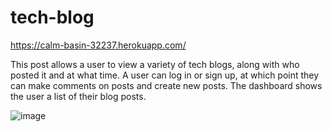 # tech-blog

https://calm-basin-32237.herokuapp.com/

This post allows a user to view a variety of tech blogs, along with who posted it and at what time. A user can log in or sign up, at which point they can make comments on posts and create new posts. The dashboard shows the user a list of their blog posts.

![image](https://user-images.githubusercontent.com/73211852/108636731-6c63a580-7444-11eb-925e-7f8e20b3a4e8.png)
